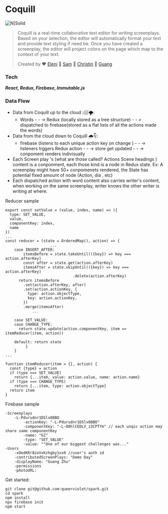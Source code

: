 # Coquill 

![N|Solid](https://img00.deviantart.net/3b69/i/2015/125/6/f/burnt_quill_s_cutie_mark_final_version_by_burntquill-d8j1is9.png)

> Coquill is a real-time collaborative text editor for writing screenplays. 
> Based on your selection, the editor will automatically format your text and 
> provide text styling if need be. Once you have created a screenplay, 
> the editor will project colors on the page which map to the context of your text.
> 
> Created by ❤️ [Eleni](https://github.com/DatGreekChick) 💜 [Sam](https://github.com/samsterzz)  💖 [Christin](https://github.com/cyng24) 💙 [Guang](https://github.com/guangLess)️


### Tech
*****React, Redux, Firebase, Immutable.js*****

### Data Flow
  - Data from Coquill up to the cloud 👆🏽🌪:              
    - Words - - ->  Redux (locally stored as a tree structure) - - > dispatched to firebase(stored as a flat lists of all the actions made the words)
- Data from the cloud down to Coquill 🌧☟:
    - firebase (listens to each unique action key on change ) - - -> listeners trggers Redux action - - -> store get updated - - -> conpoment renders indivisually
- Each Screen play 's  (what are those called? Actions Scene headings ) content is a conponment, each those kind is a node in Redux state. Ex: A screenplay might have 50+ conpomenets rendered, the State has potential fixed amount of node (Action, dia , etc)
- Each dispatched action with word content also carries writer's content, when working on the same screenplay, writer knows the other writer is writing at where.

Reducer sample
````
export const setValue = (value, index, name) => ({
  type: SET_VALUE,
  value,
  componentKey: index,
  name
})
...
const reducer = (state = OrderedMap(), action) => {
                    ...
    case INSERT_AFTER:
        itemsBefore = state.takeUntil(({key}) => key === action.afterKey)
        const after = state.get(action.afterKey)
        itemsAfter = state.skipUntil(({key}) => key === action.afterKey)
                              .delete(action.afterKey)
      return itemsBefore             
        .set(action.afterKey, after) 
        .set(action.actionKey, {   
          type: action.objectType,
          key: action.actionKey,
        })
        .merge(itemsAfter)    
            ...

    case SET_VALUE:
    case CHANGE_TYPE:
      return state.update(action.componentKey, item => itemReducer(item, action))
    
    default: return state
         }
    }
...

function itemReducer(item = {}, action) {
  const {type} = action
  if (type === SET_VALUE)
    return {...item, value: action.value, name: action.name}
  if (type === CHANGE_TYPE)
    return {...item, type: action.objectType}
  return item
}
````
Firebase sample
```
-Screenplays
    -L-Pdurudnr1DSlx08BO
        -actionKey: "-L-Pdurudnr1DSlx08BO"
        -componentKey: "-L-O8hlCEDLV_z3CPTYm" // each unqic action may share same componentKey
        -name: "GZ"
        -type: "SET_VALUE"
        -value: ""One of our biggest challenges was..."
-Users
    -xOedKRr8zoVvKzhgby1xx0 //user's auth id
    -contributedScreenPlays: "Demo Day"
    -displayName: "Guang Zhu"
    -permissions
    -photoURL:
```



 Get started:

```
git clone git@github.com:queerviolet/spark.git
cd spark
npm install
npx firebase init
npm start
```
